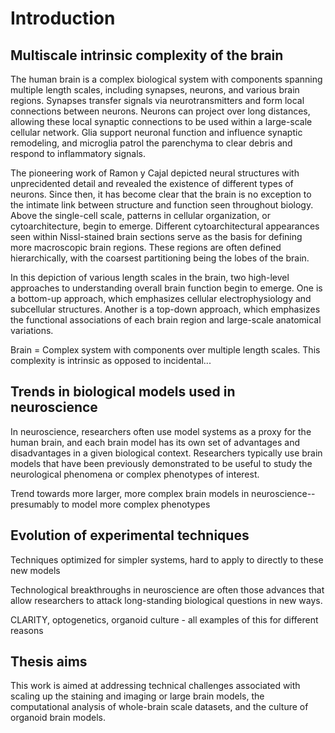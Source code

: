 # Introduction

## Multiscale intrinsic complexity of the brain

The human brain is a complex biological system with components spanning multiple
length scales, including synapses, neurons, and various brain regions. Synapses
transfer signals via neurotransmitters and form local connections between
neurons. Neurons can project over long distances, allowing these local synaptic
connections to be used within a large-scale cellular network. Glia support
neuronal function and influence synaptic remodeling, and microglia patrol the
parenchyma to clear debris and respond to inflammatory signals. 

The pioneering work of Ramon y Cajal depicted neural structures with
unprecidented detail and revealed the existence of different types of neurons.
Since then, it has become clear that the brain is no exception to the intimate
link between structure and function seen throughout biology. Above the
single-cell scale, patterns in cellular organization, or cytoarchitecture, begin
to emerge. Different cytoarchitectural appearances seen within Nissl-stained
brain sections serve as the basis for defining more macroscopic brain regions.
These regions are often defined hierarchically, with the coarsest partitioning
being the lobes of the brain. 

In this depiction of various length scales in the brain, two high-level
approaches to understanding overall brain function begin to emerge. One is a
bottom-up approach, which emphasizes cellular electrophysiology and subcellular
structures. Another is a top-down approach, which emphasizes the functional
associations of each brain region and large-scale anatomical variations.



Brain = Complex system with components over multiple length scales.
This complexity is intrinsic as opposed to incidental...

## Trends in biological models used in neuroscience

In neuroscience, researchers often use model systems as a proxy for the human
brain, and each brain model has its own set of advantages and disadvantages in a
given biological context. Researchers typically use brain models that have been
previously demonstrated to be useful to study the neurological phenomena or
complex phenotypes of interest.



Trend towards more larger, more complex brain models in neuroscience--presumably
to model more complex phenotypes

## Evolution of experimental techniques

Techniques optimized for simpler systems, hard to apply to directly to these new
models

Technological breakthroughs in neuroscience are often those advances that allow
researchers to attack long-standing biological questions in new ways.

CLARITY, optogenetics, organoid culture - all examples of this for different
reasons

## Thesis aims

This work is aimed at addressing technical challenges associated with scaling up
the staining and imaging or large brain models, the computational analysis of
whole-brain scale datasets, and the culture of organoid brain models.
